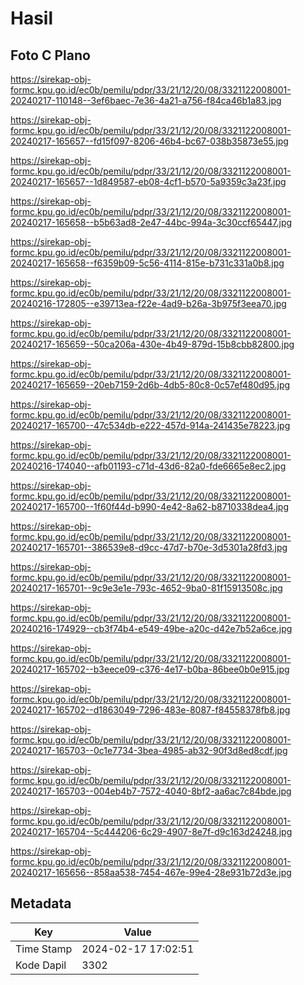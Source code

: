 # Hasil

## Foto C Plano

https://sirekap-obj-formc.kpu.go.id/ec0b/pemilu/pdpr/33/21/12/20/08/3321122008001-20240217-110148--3ef6baec-7e36-4a21-a756-f84ca46b1a83.jpg

https://sirekap-obj-formc.kpu.go.id/ec0b/pemilu/pdpr/33/21/12/20/08/3321122008001-20240217-165657--fd15f097-8206-46b4-bc67-038b35873e55.jpg

https://sirekap-obj-formc.kpu.go.id/ec0b/pemilu/pdpr/33/21/12/20/08/3321122008001-20240217-165657--1d849587-eb08-4cf1-b570-5a9359c3a23f.jpg

https://sirekap-obj-formc.kpu.go.id/ec0b/pemilu/pdpr/33/21/12/20/08/3321122008001-20240217-165658--b5b63ad8-2e47-44bc-994a-3c30ccf65447.jpg

https://sirekap-obj-formc.kpu.go.id/ec0b/pemilu/pdpr/33/21/12/20/08/3321122008001-20240217-165658--f6359b09-5c56-4114-815e-b731c331a0b8.jpg

https://sirekap-obj-formc.kpu.go.id/ec0b/pemilu/pdpr/33/21/12/20/08/3321122008001-20240216-172805--e39713ea-f22e-4ad9-b26a-3b975f3eea70.jpg

https://sirekap-obj-formc.kpu.go.id/ec0b/pemilu/pdpr/33/21/12/20/08/3321122008001-20240217-165659--50ca206a-430e-4b49-879d-15b8cbb82800.jpg

https://sirekap-obj-formc.kpu.go.id/ec0b/pemilu/pdpr/33/21/12/20/08/3321122008001-20240217-165659--20eb7159-2d6b-4db5-80c8-0c57ef480d95.jpg

https://sirekap-obj-formc.kpu.go.id/ec0b/pemilu/pdpr/33/21/12/20/08/3321122008001-20240217-165700--47c534db-e222-457d-914a-241435e78223.jpg

https://sirekap-obj-formc.kpu.go.id/ec0b/pemilu/pdpr/33/21/12/20/08/3321122008001-20240216-174040--afb01193-c71d-43d6-82a0-fde6665e8ec2.jpg

https://sirekap-obj-formc.kpu.go.id/ec0b/pemilu/pdpr/33/21/12/20/08/3321122008001-20240217-165700--1f60f44d-b990-4e42-8a62-b8710338dea4.jpg

https://sirekap-obj-formc.kpu.go.id/ec0b/pemilu/pdpr/33/21/12/20/08/3321122008001-20240217-165701--386539e8-d9cc-47d7-b70e-3d5301a28fd3.jpg

https://sirekap-obj-formc.kpu.go.id/ec0b/pemilu/pdpr/33/21/12/20/08/3321122008001-20240217-165701--9c9e3e1e-793c-4652-9ba0-81f15913508c.jpg

https://sirekap-obj-formc.kpu.go.id/ec0b/pemilu/pdpr/33/21/12/20/08/3321122008001-20240216-174929--cb3f74b4-e549-49be-a20c-d42e7b52a6ce.jpg

https://sirekap-obj-formc.kpu.go.id/ec0b/pemilu/pdpr/33/21/12/20/08/3321122008001-20240217-165702--b3eece09-c376-4e17-b0ba-86bee0b0e915.jpg

https://sirekap-obj-formc.kpu.go.id/ec0b/pemilu/pdpr/33/21/12/20/08/3321122008001-20240217-165702--d1863049-7296-483e-8087-f84558378fb8.jpg

https://sirekap-obj-formc.kpu.go.id/ec0b/pemilu/pdpr/33/21/12/20/08/3321122008001-20240217-165703--0c1e7734-3bea-4985-ab32-90f3d8ed8cdf.jpg

https://sirekap-obj-formc.kpu.go.id/ec0b/pemilu/pdpr/33/21/12/20/08/3321122008001-20240217-165703--004eb4b7-7572-4040-8bf2-aa6ac7c84bde.jpg

https://sirekap-obj-formc.kpu.go.id/ec0b/pemilu/pdpr/33/21/12/20/08/3321122008001-20240217-165704--5c444206-6c29-4907-8e7f-d9c163d24248.jpg

https://sirekap-obj-formc.kpu.go.id/ec0b/pemilu/pdpr/33/21/12/20/08/3321122008001-20240217-165656--858aa538-7454-467e-99e4-28e931b72d3e.jpg


## Metadata

| Key        | Value               |
| ---------- | ------------------- |
| Time Stamp | 2024-02-17 17:02:51 |
| Kode Dapil | 3302                |



